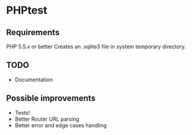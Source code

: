 # PHPtest

## Requirements
PHP 5.5.x or better
Creates an .sqlite3 file in system temporary directory.

## TODO
- Documentation

## Possible improvements
- Tests!
- Better Router URL parsing 
- Better error and edge cases handling